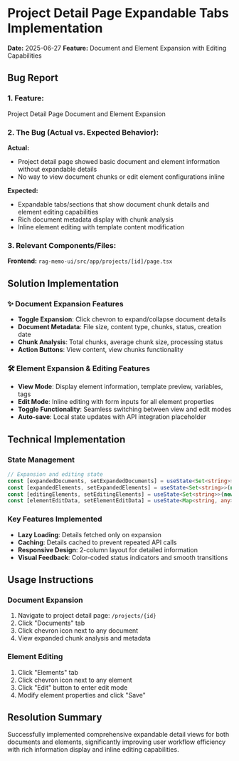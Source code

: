 # Project Detail Page Expandable Tabs Implementation

**Date:** 2025-06-27
**Feature:** Document and Element Expansion with Editing Capabilities

## **Bug Report**

### **1. Feature:**
Project Detail Page Document and Element Expansion

### **2. The Bug (Actual vs. Expected Behavior):**
**Actual:** 
- Project detail page showed basic document and element information without expandable details
- No way to view document chunks or edit element configurations inline

**Expected:** 
- Expandable tabs/sections that show document chunk details and element editing capabilities
- Rich document metadata display with chunk analysis
- Inline element editing with template content modification

### **3. Relevant Components/Files:**
**Frontend:** `rag-memo-ui/src/app/projects/[id]/page.tsx`

## **Solution Implementation**

### **✨ Document Expansion Features**
- **Toggle Expansion**: Click chevron to expand/collapse document details
- **Document Metadata**: File size, content type, chunks, status, creation date
- **Chunk Analysis**: Total chunks, average chunk size, processing status
- **Action Buttons**: View content, view chunks functionality

### **🛠️ Element Expansion & Editing Features**
- **View Mode**: Display element information, template preview, variables, tags
- **Edit Mode**: Inline editing with form inputs for all element properties
- **Toggle Functionality**: Seamless switching between view and edit modes
- **Auto-save**: Local state updates with API integration placeholder

## **Technical Implementation**

### **State Management**
```typescript
// Expansion and editing state
const [expandedDocuments, setExpandedDocuments] = useState<Set<string>>(new Set());
const [expandedElements, setExpandedElements] = useState<Set<string>>(new Set());
const [editingElements, setEditingElements] = useState<Set<string>>(new Set());
const [elementEditData, setElementEditData] = useState<Map<string, any>>(new Map());
```

### **Key Features Implemented**
- **Lazy Loading**: Details fetched only on expansion
- **Caching**: Details cached to prevent repeated API calls
- **Responsive Design**: 2-column layout for detailed information
- **Visual Feedback**: Color-coded status indicators and smooth transitions

## **Usage Instructions**

### **Document Expansion**
1. Navigate to project detail page: `/projects/{id}`
2. Click "Documents" tab
3. Click chevron icon next to any document
4. View expanded chunk analysis and metadata

### **Element Editing**
1. Click "Elements" tab
2. Click chevron icon next to any element
3. Click "Edit" button to enter edit mode
4. Modify element properties and click "Save"

## **Resolution Summary**
Successfully implemented comprehensive expandable detail views for both documents and elements, significantly improving user workflow efficiency with rich information display and inline editing capabilities.

